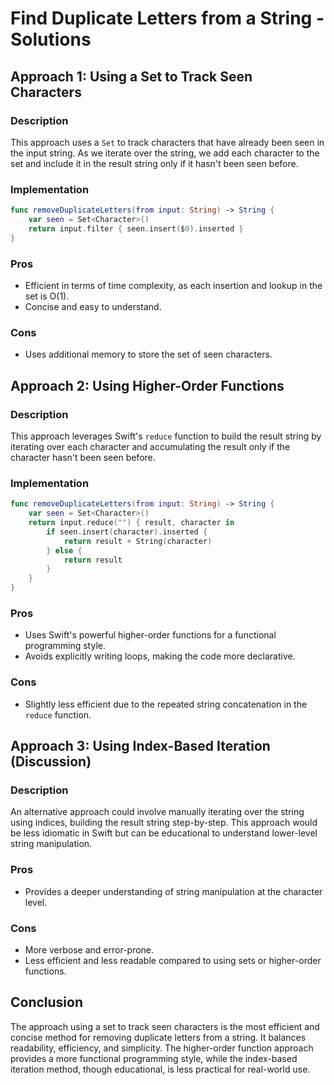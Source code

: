 # Find Duplicate Letters from a String - Solutions

## Approach 1: Using a Set to Track Seen Characters

### Description
This approach uses a `Set` to track characters that have already been seen in the input string. As we iterate over the string, we add each character to the set and include it in the result string only if it hasn't been seen before.

### Implementation

```swift
func removeDuplicateLetters(from input: String) -> String {
    var seen = Set<Character>()
    return input.filter { seen.insert($0).inserted }
}
```

### Pros
- Efficient in terms of time complexity, as each insertion and lookup in the set is O(1).
- Concise and easy to understand.

### Cons
- Uses additional memory to store the set of seen characters.

## Approach 2: Using Higher-Order Functions

### Description
This approach leverages Swift's `reduce` function to build the result string by iterating over each character and accumulating the result only if the character hasn't been seen before.

### Implementation

```swift
func removeDuplicateLetters(from input: String) -> String {
    var seen = Set<Character>()
    return input.reduce("") { result, character in
        if seen.insert(character).inserted {
            return result + String(character)
        } else {
            return result
        }
    }
}
```

### Pros
- Uses Swift's powerful higher-order functions for a functional programming style.
- Avoids explicitly writing loops, making the code more declarative.

### Cons
- Slightly less efficient due to the repeated string concatenation in the `reduce` function.

## Approach 3: Using Index-Based Iteration (Discussion)

### Description
An alternative approach could involve manually iterating over the string using indices, building the result string step-by-step. This approach would be less idiomatic in Swift but can be educational to understand lower-level string manipulation.

### Pros
- Provides a deeper understanding of string manipulation at the character level.

### Cons
- More verbose and error-prone.
- Less efficient and less readable compared to using sets or higher-order functions.

## Conclusion
The approach using a set to track seen characters is the most efficient and concise method for removing duplicate letters from a string. It balances readability, efficiency, and simplicity. The higher-order function approach provides a more functional programming style, while the index-based iteration method, though educational, is less practical for real-world use.
